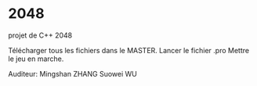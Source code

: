 # 2048
projet de C++ 2048

Télécharger tous les fichiers dans le MASTER.
Lancer le fichier .pro
Mettre le jeu en marche.


Auditeur:
Mingshan ZHANG
Suowei WU
